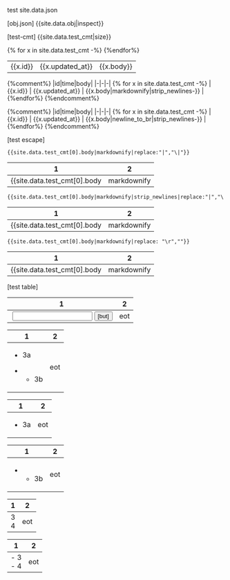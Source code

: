 

test site.data.json

[obj.json]
{{site.data.obj|inspect}}

[test-cmt]
{{site.data.test_cmt|size}}




<table>
{% for x in site.data.test_cmt -%}
  <tr>
    <td> {{x.id}} </td>
    <td> {{x.updated_at}} </td>
    <td> 
{{x.body}} </td>
  </tr>
{%endfor%}
</table>



{%comment%}
|id|time|body| 
|-|-|-|
{% for x in site.data.test_cmt -%}
| {{x.id}} | {{x.updated_at}} | {{x.body|markdownify|strip_newlines-}} | 
{%endfor%}
{%endcomment%}



{%comment%}
|id|time|body| 
|-|-|-|
{% for x in site.data.test_cmt -%}
| {{x.id}} | {{x.updated_at}} | {{x.body|newline_to_br|strip_newlines-}} | 
{%endfor%}
{%endcomment%}


[test escape]

```
{{site.data.test_cmt[0].body|markdownify|replace:"|","\|"}}
```

|1|2|
|-|-|
| {{site.data.test_cmt[0].body|markdownify|replace:"|","\|"}} |2|


```
{{site.data.test_cmt[0].body|markdownify|strip_newlines|replace:"|","\|"}}
```

|1|2|
|-|-|
| {{site.data.test_cmt[0].body|markdownify|strip_newlines|replace:"|","\|"}} |2|


```
{{site.data.test_cmt[0].body|markdownify|replace: "\r",""}}
```

|1|2|
|-|-|
|  {{site.data.test_cmt[0].body|markdownify|replace: "\r",""}}  |2|



[test table]

|1|2|
|-|-|
|<img> <input> <button>[but]</button> | eot |

|1|2|
|-|-|
|<ul><li>3a</li></ul> <ul><li><ul><li>3b</li></ul></li></ul> | eot |

|1|2|
|-|-|
|<ul><li>3a</li></ul>| eot |

|1|2|
|-|-|
| <ul><li><ul><li>3b</li></ul></li></ul> | eot |

|1|2|
|-|-|
|3<br>4| eot |

|1|2|
|-|-|
|- 3 <br/> - 4| eot |
